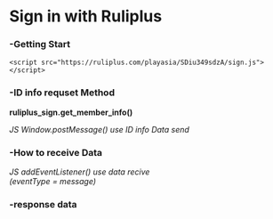 # Sign in with Ruliplus

### -Getting Start
```
<script src="https://ruliplus.com/playasia/SDiu349sdzA/sign.js"></script>
```

### -ID info requset Method
**ruliplus_sign.get_member_info()**

*JS Window.postMessage() use ID info Data send*

### -How to receive Data
*JS addEventListener() use data recive  
(eventType = message)*

### -response data
